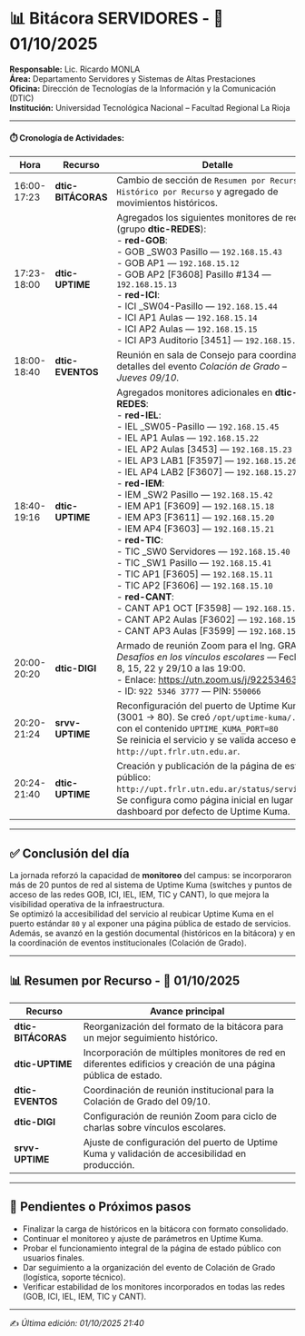 # 📊 Bitácora SERVIDORES - 📅 01/10/2025

**Responsable:** Lic. Ricardo MONLA  
**Área:** Departamento Servidores y Sistemas de Altas Prestaciones  
**Oficina:** Dirección de Tecnologías de la Información y la Comunicación (DTIC)  
**Institución:** Universidad Tecnológica Nacional – Facultad Regional La Rioja  

---

#### ⏱️ Cronología de Actividades:

| Hora        | Recurso        | Detalle                                                       |
|-------------|----------------|---------------------------------------------------------------|
| 16:00-17:23 | **dtic-BITÁCORAS** | Cambio de sección de `Resumen por Recurso` a `Histórico por Recurso` y agregado de movimientos históricos. |
| 17:23-18:00 | **dtic-UPTIME** | Agregados los siguientes monitores de red (grupo **dtic-REDES**):<br>- **red-GOB**:<br>  - GOB _SW03 Pasillo — `192.168.15.43`<br>  - GOB AP1 — `192.168.15.12`<br>  - GOB AP2 [F3608] Pasillo #134 — `192.168.15.13`<br>- **red-ICI**:<br>  - ICI _SW04-Pasillo — `192.168.15.44`<br>  - ICI AP1 Aulas — `192.168.15.14`<br>  - ICI AP2 Aulas — `192.168.15.15`<br>  - ICI AP3 Auditorio [3451] — `192.168.15.16` |
| 18:00-18:40 | **dtic-EVENTOS** | Reunión en sala de Consejo para coordinar detalles del evento *Colación de Grado – Jueves 09/10*. |
| 18:40-19:16 | **dtic-UPTIME** | Agregados monitores adicionales en **dtic-REDES**:<br>- **red-IEL**:<br>  - IEL _SW05-Pasillo — `192.168.15.45`<br>  - IEL AP1 Aulas — `192.168.15.22`<br>  - IEL AP2 Aulas [3453] — `192.168.15.23`<br>  - IEL AP3 LAB1 [F3597] — `192.168.15.26`<br>  - IEL AP4 LAB2 [F3607] — `192.168.15.27`<br>- **red-IEM**:<br>  - IEM _SW2 Pasillo — `192.168.15.42`<br>  - IEM AP1 [F3609] — `192.168.15.18`<br>  - IEM AP3 [F3611] — `192.168.15.20`<br>  - IEM AP4 [F3603] — `192.168.15.21`<br>- **red-TIC**:<br>  - TIC _SW0 Servidores — `192.168.15.40`<br>  - TIC _SW1 Pasillo — `192.168.15.41`<br>  - TIC AP1 [F3605] — `192.168.15.11`<br>  - TIC AP2 [F3606] — `192.168.15.10`<br>- **red-CANT**:<br>  - CANT AP1 OCT [F3598] — `192.168.15.28`<br>  - CANT AP2 Aulas [F3602] — `192.168.15.24`<br>  - CANT AP3 Aulas [F3599] — `192.168.15.25` |
| 20:00-20:20 | **dtic-DIGI** | Armado de reunión Zoom para el Ing. GRACIA: *Desafíos en los vínculos escolares* — Fechas: 8, 15, 22 y 29/10 a las 19:00.<br>- Enlace: https://utn.zoom.us/j/92253463777<br>- ID: `922 5346 3777` — PIN: `550066` |
| 20:20-21:24 | **srvv-UPTIME** | Reconfiguración del puerto de Uptime Kuma (3001 → 80). Se creó `/opt/uptime-kuma/.env` con el contenido `UPTIME_KUMA_PORT=80`<br>Se reinicia el servicio y se valida acceso en `http://upt.frlr.utn.edu.ar`. |
| 20:24-21:40 | **dtic-UPTIME** | Creación y publicación de la página de estado público: `http://upt.frlr.utn.edu.ar/status/servicios`. Se configura como página inicial en lugar del dashboard por defecto de Uptime Kuma. |

---

## ✅ Conclusión del día
La jornada reforzó la capacidad de **monitoreo** del campus: se incorporaron más de 20 puntos de red al sistema de Uptime Kuma (switches y puntos de acceso de las redes GOB, ICI, IEL, IEM, TIC y CANT), lo que mejora la visibilidad operativa de la infraestructura.  
Se optimizó la accesibilidad del servicio al reubicar Uptime Kuma en el puerto estándar `80` y al exponer una página pública de estado de servicios.  
Además, se avanzó en la gestión documental (históricos en la bitácora) y en la coordinación de eventos institucionales (Colación de Grado).  

---

## 📊 Resumen por Recurso - 📅 01/10/2025
| Recurso          | Avance principal |
|------------------|------------------|
| **dtic-BITÁCORAS** | Reorganización del formato de la bitácora para un mejor seguimiento histórico. |
| **dtic-UPTIME** | Incorporación de múltiples monitores de red en diferentes edificios y creación de una página pública de estado. |
| **dtic-EVENTOS** | Coordinación de reunión institucional para la Colación de Grado del 09/10. |
| **dtic-DIGI** | Configuración de reunión Zoom para ciclo de charlas sobre vínculos escolares. |
| **srvv-UPTIME** | Ajuste de configuración del puerto de Uptime Kuma y validación de accesibilidad en producción. |

---

## 📌 Pendientes o Próximos pasos
- Finalizar la carga de históricos en la bitácora con formato consolidado.  
- Continuar el monitoreo y ajuste de parámetros en Uptime Kuma.  
- Probar el funcionamiento integral de la página de estado público con usuarios finales.  
- Dar seguimiento a la organización del evento de Colación de Grado (logística, soporte técnico).  
- Verificar estabilidad de los monitores incorporados en todas las redes (GOB, ICI, IEL, IEM, TIC y CANT).  

---

✍️ *Última edición: 01/10/2025 21:40*

